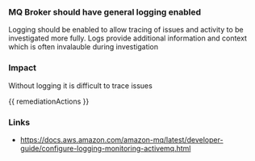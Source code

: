 
### MQ Broker should have general logging enabled

Logging should be enabled to allow tracing of issues and activity to be investigated more fully. Logs provide additional information and context which is often invalauble during investigation

### Impact
Without logging it is difficult to trace issues

<!-- DO NOT CHANGE -->
{{ remediationActions }}

### Links
- https://docs.aws.amazon.com/amazon-mq/latest/developer-guide/configure-logging-monitoring-activemq.html
        